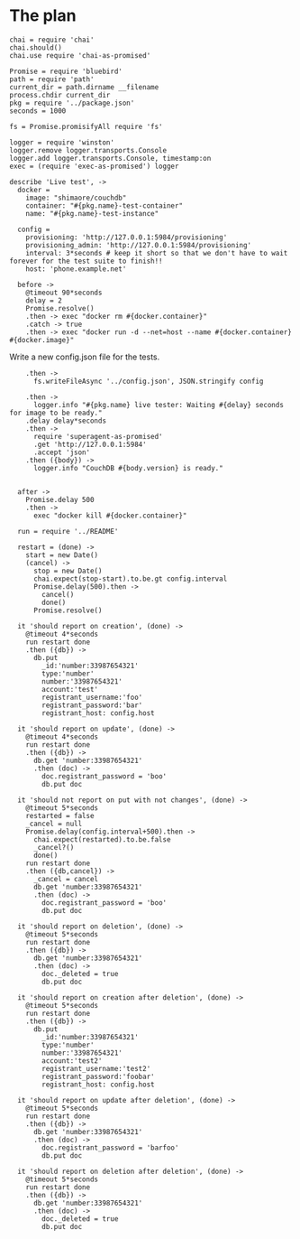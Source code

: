 The plan
========

    chai = require 'chai'
    chai.should()
    chai.use require 'chai-as-promised'

    Promise = require 'bluebird'
    path = require 'path'
    current_dir = path.dirname __filename
    process.chdir current_dir
    pkg = require '../package.json'
    seconds = 1000

    fs = Promise.promisifyAll require 'fs'

    logger = require 'winston'
    logger.remove logger.transports.Console
    logger.add logger.transports.Console, timestamp:on
    exec = (require 'exec-as-promised') logger

    describe 'Live test', ->
      docker =
        image: "shimaore/couchdb"
        container: "#{pkg.name}-test-container"
        name: "#{pkg.name}-test-instance"

      config =
        provisioning: 'http://127.0.0.1:5984/provisioning'
        provisioning_admin: 'http://127.0.0.1:5984/provisioning'
        interval: 3*seconds # keep it short so that we don't have to wait forever for the test suite to finish!!
        host: 'phone.example.net'

      before ->
        @timeout 90*seconds
        delay = 2
        Promise.resolve()
        .then -> exec "docker rm #{docker.container}"
        .catch -> true
        .then -> exec "docker run -d --net=host --name #{docker.container} #{docker.image}"

Write a new config.json file for the tests.

        .then ->
          fs.writeFileAsync '../config.json', JSON.stringify config

        .then ->
          logger.info "#{pkg.name} live tester: Waiting #{delay} seconds for image to be ready."
        .delay delay*seconds
        .then ->
          require 'superagent-as-promised'
          .get 'http://127.0.0.1:5984'
          .accept 'json'
        .then ({body}) ->
          logger.info "CouchDB #{body.version} is ready."


      after ->
        Promise.delay 500
        .then ->
          exec "docker kill #{docker.container}"

      run = require '../README'

      restart = (done) ->
        start = new Date()
        (cancel) ->
          stop = new Date()
          chai.expect(stop-start).to.be.gt config.interval
          Promise.delay(500).then ->
            cancel()
            done()
          Promise.resolve()

      it 'should report on creation', (done) ->
        @timeout 4*seconds
        run restart done
        .then ({db}) ->
          db.put
            _id:'number:33987654321'
            type:'number'
            number:'33987654321'
            account:'test'
            registrant_username:'foo'
            registrant_password:'bar'
            registrant_host: config.host

      it 'should report on update', (done) ->
        @timeout 4*seconds
        run restart done
        .then ({db}) ->
          db.get 'number:33987654321'
          .then (doc) ->
            doc.registrant_password = 'boo'
            db.put doc

      it 'should not report on put with not changes', (done) ->
        @timeout 5*seconds
        restarted = false
        _cancel = null
        Promise.delay(config.interval+500).then ->
          chai.expect(restarted).to.be.false
          _cancel?()
          done()
        run restart done
        .then ({db,cancel}) ->
          _cancel = cancel
          db.get 'number:33987654321'
          .then (doc) ->
            doc.registrant_password = 'boo'
            db.put doc

      it 'should report on deletion', (done) ->
        @timeout 5*seconds
        run restart done
        .then ({db}) ->
          db.get 'number:33987654321'
          .then (doc) ->
            doc._deleted = true
            db.put doc

      it 'should report on creation after deletion', (done) ->
        @timeout 5*seconds
        run restart done
        .then ({db}) ->
          db.put
            _id:'number:33987654321'
            type:'number'
            number:'33987654321'
            account:'test2'
            registrant_username:'test2'
            registrant_password:'foobar'
            registrant_host: config.host

      it 'should report on update after deletion', (done) ->
        @timeout 5*seconds
        run restart done
        .then ({db}) ->
          db.get 'number:33987654321'
          .then (doc) ->
            doc.registrant_password = 'barfoo'
            db.put doc

      it 'should report on deletion after deletion', (done) ->
        @timeout 5*seconds
        run restart done
        .then ({db}) ->
          db.get 'number:33987654321'
          .then (doc) ->
            doc._deleted = true
            db.put doc

